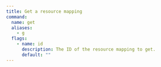 ```yaml
---
title: Get a resource mapping
command:
  name: get
  aliases:
    - g
  flags:
    - name: id
      description: The ID of the resource mapping to get.
      default: ""
---
```

